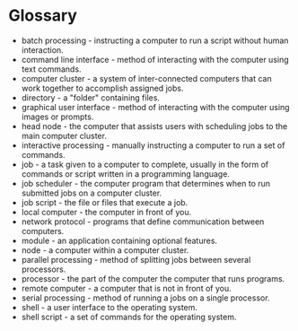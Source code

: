 # Glossary

* batch processing - instructing a computer to run a script without human interaction.  
* command line interface - method of interacting with the computer using text commands. 
* computer cluster - a system of inter-connected computers that can work together to accomplish assigned jobs. 
* directory - a "folder" containing files.
* graphical user interface - method of interacting with the computer using images or prompts. 
* head node - the computer that assists users with scheduling jobs to the main computer cluster. 
* interactive processing - manually instructing a computer to run a set of commands. 
* job - a task given to a computer to complete, usually in the form of commands or script written in a programming language. 
* job scheduler - the computer program that determines when to run submitted jobs on a computer cluster.   
* job script - the file or files that execute a job.   
* local computer - the computer in front of you.
* network protocol - programs that define communication between computers. 
* module - an application containing optional features.  
* node - a computer within a computer cluster. 
* parallel processing - method of splitting jobs between several processors.  
* processor - the part of the computer the computer that runs programs.    
* remote computer - a computer that is not in front of you.
* serial processing - method of running a jobs on a single processor. 
* shell - a user interface to the operating system.  
* shell script - a set of commands for the operating system.  
